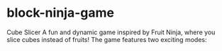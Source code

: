 # block-ninja-game
Cube Slicer A fun and dynamic game inspired by Fruit Ninja, where you slice cubes instead of fruits! The game features two exciting modes:
